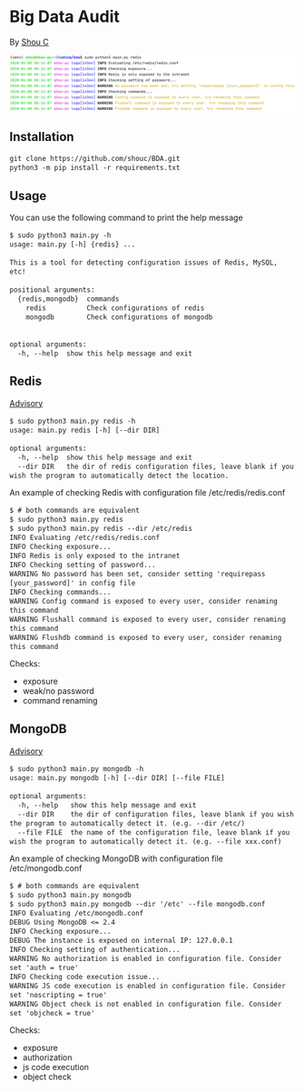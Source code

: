 Big Data Audit
==============

By [Shou C](https://github.com/shouc/)

![Output](examples/output.png)


Installation
-----
```
git clone https://github.com/shouc/BDA.git
python3 -m pip install -r requirements.txt
```


Usage
-----

You can use the following command to print the help message
```
$ sudo python3 main.py -h
usage: main.py [-h] {redis} ...

This is a tool for detecting configuration issues of Redis, MySQL, etc!

positional arguments:
  {redis,mongodb}  commands
    redis          Check configurations of redis
    mongodb        Check configurations of mongodb


optional arguments:
  -h, --help  show this help message and exit
```


Redis
-----
[Advisory](https://redis.io/topics/security)
```
$ sudo python3 main.py redis -h
usage: main.py redis [-h] [--dir DIR]

optional arguments:
  -h, --help  show this help message and exit
  --dir DIR   the dir of redis configuration files, leave blank if you wish the program to automatically detect the location.
```

An example of checking Redis with configuration file /etc/redis/redis.conf
```
$ # both commands are equivalent
$ sudo python3 main.py redis
$ sudo python3 main.py redis --dir /etc/redis 
INFO Evaluating /etc/redis/redis.conf
INFO Checking exposure...
INFO Redis is only exposed to the intranet
INFO Checking setting of password...
WARNING No password has been set, consider setting 'requirepass [your_password]' in config file
INFO Checking commands...
WARNING Config command is exposed to every user, consider renaming this command
WARNING Flushall command is exposed to every user, consider renaming this command
WARNING Flushdb command is exposed to every user, consider renaming this command
```
Checks:
* exposure
* weak/no password
* command renaming

MongoDB
-----
[Advisory](https://docs.mongodb.com/manual/administration/security-checklist/)

```
$ sudo python3 main.py mongodb -h
usage: main.py mongodb [-h] [--dir DIR] [--file FILE]

optional arguments:
  -h, --help   show this help message and exit
  --dir DIR    the dir of configuration files, leave blank if you wish the program to automatically detect it. (e.g. --dir /etc/)
  --file FILE  the name of the configuration file, leave blank if you wish the program to automatically detect it. (e.g. --file xxx.conf)
```

An example of checking MongoDB with configuration file /etc/mongodb.conf
```
$ # both commands are equivalent
$ sudo python3 main.py mongodb
$ sudo python3 main.py mongodb --dir '/etc' --file mongodb.conf 
INFO Evaluating /etc/mongodb.conf
DEBUG Using MongoDB <= 2.4
INFO Checking exposure...
DEBUG The instance is exposed on internal IP: 127.0.0.1
INFO Checking setting of authentication...
WARNING No authorization is enabled in configuration file. Consider set 'auth = true'
INFO Checking code execution issue...
WARNING JS code execution is enabled in configuration file. Consider set 'noscripting = true'
WARNING Object check is not enabled in configuration file. Consider set 'objcheck = true'
```
Checks:
* exposure
* authorization
* js code execution
* object check
